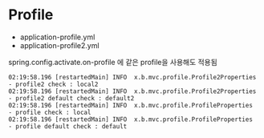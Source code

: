 # Profile

- application-profile.yml
- application-profile2.yml

spring.config.activate.on-profile 에 같은 profile을 사용해도 적용됨

```
02:19:58.196 [restartedMain] INFO  x.b.mvc.profile.Profile2Properties  - profile2 check : local2
02:19:58.196 [restartedMain] INFO  x.b.mvc.profile.Profile2Properties  - profile2 default check : default2
02:19:58.196 [restartedMain] INFO  x.b.mvc.profile.ProfileProperties  - profile check : local
02:19:58.196 [restartedMain] INFO  x.b.mvc.profile.ProfileProperties  - profile default check : default
```